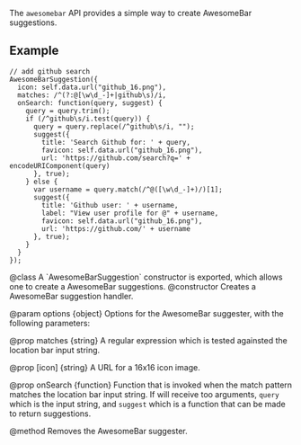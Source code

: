 <!-- contributed by Erik Vold [erikvvold@gmail.com]  -->


The `awesomebar` API provides a simple way to create AwesomeBar suggestions.

## Example ##

    // add github search
    AwesomeBarSuggestion({
      icon: self.data.url("github_16.png"),
      matches: /^(?:@[\w\d_-]+|github\s)/i,
      onSearch: function(query, suggest) {
        query = query.trim();
        if (/^github\s/i.test(query)) {
          query = query.replace(/^github\s/i, "");
          suggest({
            title: 'Search Github for: ' + query,
            favicon: self.data.url("github_16.png"),
            url: 'https://github.com/search?q=' + encodeURIComponent(query)
          }, true);
        } else {
          var username = query.match(/^@([\w\d_-]+)/)[1];
          suggest({
            title: 'Github user: ' + username,
            label: "View user profile for @" + username,
            favicon: self.data.url("github_16.png"),
            url: 'https://github.com/' + username
          }, true);
        }
      }
    });

<api name="AwesomeBarSuggestion">
@class
  A `AwesomeBarSuggestion` constructor is exported, which allows one to create a
  AwesomeBar suggestions.

<api name="AwesomeBarSuggestion">
@constructor
  Creates a AwesomeBar suggestion handler.

@param options {object}
  Options for the AwesomeBar suggester, with the following parameters:

@prop matches {string}
  A regular expression which is tested againsted the location bar input string.

@prop [icon] {string}
  A URL for a 16x16 icon image.

@prop onSearch {function}
  Function that is invoked when the match pattern matches the location bar input
  string.  If will receive too arguments, `query` which is the input string, and
  `suggest` which is a function that can be made to return suggestions.
</api>

<api name="destroy">
@method
  Removes the AwesomeBar suggester.
</api>
</api>

